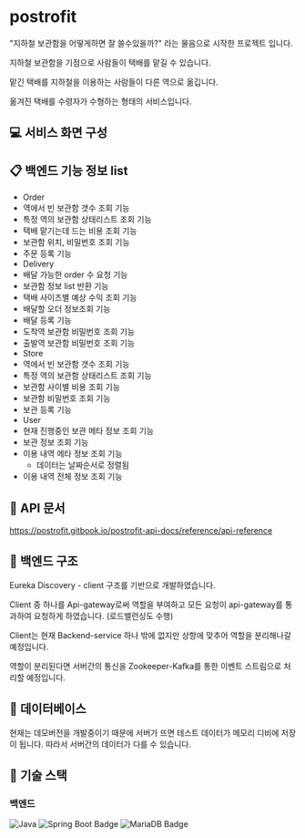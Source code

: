 # postrofit

"지하철 보관함을 어떻게하면 잘 쓸수있을까?" 라는 물음으로 시작한 프로젝트 입니다.

지하철 보관함을 기점으로 사람들이 택배를 맡길 수 있습니다. 

맡긴 택배를 지하철을 이용하는 사람들이 다른 역으로 옮깁니다.

옮겨진 택배를 수령자가 수형하는 형태의 서비스입니다.

## 💻 서비스 화면 구성



## 📋 백엔드 기능 정보 list

+ Order
 + 역에서 빈 보관함 갯수 조회 기능
 + 특정 역의 보관함 상태리스트 조회 기능
 + 택배 맡기는데 드는 비용 조회 기능
 + 보관함 위치, 비밀번호 조회 기능
 + 주문 등록 기능
+ Delivery
 + 배달 가능한 order 수 요청 기능
 + 보관함 정보 list 반환 기능
 + 택배 사이즈별 예상 수익 조회 기능
 + 배달할 오더 정보조회 기능
 + 배달 등록 기능
 + 도착역 보관함 비밀번호 조회 기능
 + 출발역 보관함 비밀번호 조회 기능
+ Store
 + 역에서 빈 보관함 갯수 조회 기능
 + 특정 역의 보관함 상태리스트 조회 기능
 + 보관함 사이별 비용 조회 기능
 + 보관함 비밀번호 조회 기능
 + 보관 등록 기능
+ User
 + 현재 진행중인 보관 메타 정보 조회 기능
 + 보관 정보 조회 기능
 + 이용 내역 메타 정보 조회 기능
   + 데이터는 날짜순서로 정렬됨
 + 이용 내역 전체 정보 조회 기능

## 🧳 API 문서

https://postrofit.gitbook.io/postrofit-api-docs/reference/api-reference

## 🔨 백엔드 구조

 Eureka Discovery - client 구조를 기반으로 개발하였습니다.
 
 Client 중 하나를 Api-gateway로써 역할을 부여하고 모든 요청이 api-gateway를 통과하여 요청하게 하였습니다. (로드밸런싱도 수행)
 
 Client는 현재 Backend-service 하나 밖에 없지만 상항에 맞추어 역할을 분리해나갈 예정입니다.
 
 역할이 분리된다면 서버간의 통신을 Zookeeper-Kafka를 통한 이벤트 스트림으로 처리할 예정입니다.

## 💾 데이터베이스

현재는 데모버전을 개발중이기 때문에 서버가 뜨면 테스트 데이터가 메모리 디비에 저장이 됩니다. 따라서 서버간의 데이터가 다를 수 있습니다.

## 📕 기술 스택
### 백엔드
![Java](https://img.shields.io/badge/Java-007396?style=flat&logo=Java&logoColor=white)
![Spring Boot Badge](https://img.shields.io/badge/Spring%20Boot-6DB33F?style=flat&logo=spring-boot&logoColor=white)
![MariaDB Badge](https://img.shields.io/badge/MariaDB-003545?logo=mariadb&logoColor=fff&style=flat)






